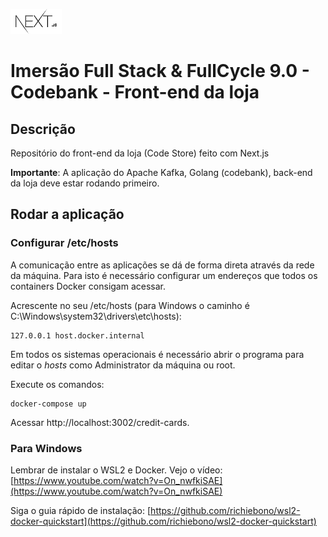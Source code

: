 ![Next.js](../img/nextjs.png)

# Imersão Full Stack & FullCycle 9.0 - Codebank - Front-end da loja

## Descrição

Repositório do front-end da loja (Code Store) feito com Next.js

**Importante**: A aplicação do Apache Kafka, Golang (codebank), back-end da loja deve estar rodando primeiro.

## Rodar a aplicação

### Configurar /etc/hosts

A comunicação entre as aplicações se dá de forma direta através da rede da máquina.
Para isto é necessário configurar um endereços que todos os containers Docker consigam acessar.

Acrescente no seu /etc/hosts (para Windows o caminho é C:\Windows\system32\drivers\etc\hosts):
```
127.0.0.1 host.docker.internal
```
Em todos os sistemas operacionais é necessário abrir o programa para editar o *hosts* como Administrator da máquina ou root.

Execute os comandos:

```
docker-compose up
```

Acessar http://localhost:3002/credit-cards.

### Para Windows 

Lembrar de instalar o WSL2 e Docker. Vejo o vídeo: [https://www.youtube.com/watch?v=On_nwfkiSAE](https://www.youtube.com/watch?v=On_nwfkiSAE) 

Siga o guia rápido de instalação: [https://github.com/richiebono/wsl2-docker-quickstart](https://github.com/richiebono/wsl2-docker-quickstart) 